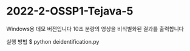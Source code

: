 # 2022-2-OSSP1-Tejava-5

Windows용 데모 버전입니다
10초 분량의 영상을 비식별화된 결과를 출력합니다

실행 방법
$ python deidentification.py 